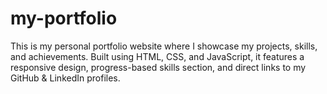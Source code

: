 # my-portfolio
This is my personal portfolio website where I showcase my projects, skills, and achievements. Built using HTML, CSS, and JavaScript, it features a responsive design, progress-based skills section, and direct links to my GitHub &amp; LinkedIn profiles.
